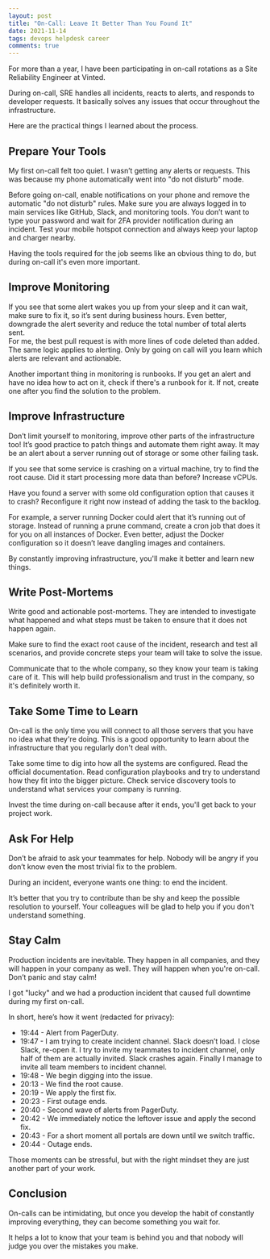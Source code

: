 ```yaml
---
layout: post
title: "On-Call: Leave It Better Than You Found It"
date: 2021-11-14
tags: devops helpdesk career
comments: true
---
```

For more than a year, I have been participating in on-call rotations as a Site Reliability Engineer at Vinted. 

During on-call, SRE handles all incidents, reacts to alerts, and responds to developer requests. It basically solves any issues that occur throughout the infrastructure. 

Here are the practical things I learned about the process.

## Prepare Your Tools
My first on-call felt too quiet. I wasn’t getting any alerts or requests. This was because my phone automatically went into "do not disturb" mode.

Before going on-call, enable notifications on your phone and remove the automatic "do not disturb" rules. Make sure you are always logged in to main services like GitHub, Slack, and monitoring tools. You don’t want to type your password and wait for 2FA provider notification during an incident. Test your mobile hotspot connection and always keep your laptop and charger nearby.

Having the tools required for the job seems like an obvious thing to do, but during on-call it's even more important.

## Improve Monitoring
If you see that some alert wakes you up from your sleep and it can wait, make sure to fix it, so it’s sent during business hours. Even better, downgrade the alert severity and reduce the total number of total alerts sent.  
For me, the best pull request is with more lines of code deleted than added. The same logic applies to alerting. Only by going on call will you learn which alerts are relevant and actionable.

Another important thing in monitoring is runbooks. If you get an alert and have no idea how to act on it, check if there's a runbook for it. If not, create one after you find the solution to the problem.

## Improve Infrastructure
Don’t limit yourself to monitoring, improve other parts of the infrastructure too! It’s good practice to patch things and automate them right away. It may be an alert about a server running out of storage or some other failing task.  

If you see that some service is crashing on a virtual machine, try to find the root cause. Did it start processing more data than before? Increase vCPUs.

Have you found a server with some old configuration option that causes it to crash? Reconfigure it right now instead of adding the task to the backlog.

For example, a server running Docker could alert that it’s running out of storage. Instead of running a prune command, create a cron job that does it for you on all instances of Docker. Even better, adjust the Docker configuration so it doesn’t leave dangling images and containers.

By constantly improving infrastructure, you'll make it better and learn new things.

## Write Post-Mortems
Write good and actionable post-mortems. They are intended to investigate what happened and what steps must be taken to ensure that it does not happen again. 

Make sure to find the exact root cause of the incident, research and test all scenarios, and provide concrete steps your team will take to solve the issue. 

Communicate that to the whole company, so they know your team is taking care of it. This will help build professionalism and trust in the company, so it's definitely worth it.

## Take Some Time to Learn
On-call is the only time you will connect to all those servers that you have no idea what they're doing. This is a good opportunity to learn about the infrastructure that you regularly don't deal with. 

Take some time to dig into how all the systems are configured. Read the official documentation. Read configuration playbooks and try to understand how they fit into the bigger picture. Check service discovery tools to understand what services your company is running. 

Invest the time during on-call because after it ends, you'll get back to your project work.

## Ask For Help
Don’t be afraid to ask your teammates for help. Nobody will be angry if you don’t know even the most trivial fix to the problem.  

During an incident, everyone wants one thing: to end the incident. 

It’s better that you try to contribute than be shy and keep the possible resolution to yourself. Your colleagues will be glad to help you if you don't understand something.

## Stay Calm
Production incidents are inevitable. They happen in all companies, and they will happen in your company as well. They will happen when you're on-call. Don’t panic and stay calm! 

I got "lucky" and we had a production incident that caused full downtime during my first on-call.

In short, here’s how it went (redacted for privacy):
- 19:44 - Alert from PagerDuty.
- 19:47 - I am trying to create incident channel. Slack doesn’t load. I close Slack, re-open it. I try to invite my teammates to incident channel, only half of them are actually invited. Slack crashes again. Finally I manage to invite all team members to incident channel.
- 19:48 - We begin digging into the issue.
- 20:13 - We find the root cause.
- 20:19 - We apply the first fix.
- 20:23 - First outage ends.
- 20:40 - Second wave of alerts from PagerDuty.
- 20:42 - We immediately notice the leftover issue and apply the second fix.
- 20:43 - For a short moment all portals are down until we switch traffic.
- 20:44 - Outage ends.

Those moments can be stressful, but with the right mindset they are just another part of your work.

## Conclusion
On-calls can be intimidating, but once you develop the habit of constantly improving everything, they can become something you wait for.

It helps a lot to know that your team is behind you and that nobody will judge you over the mistakes you make.
